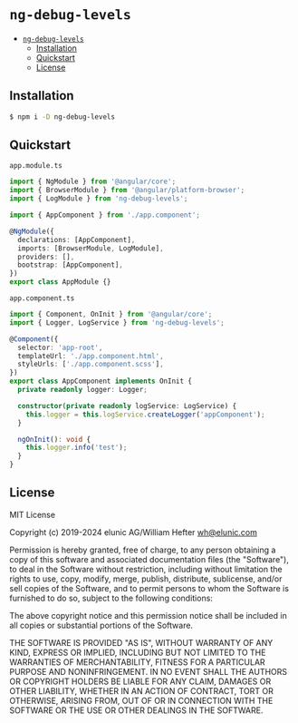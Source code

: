 # `ng-debug-levels`

- [`ng-debug-levels`](#ng-debug-levels)
  - [Installation](#installation)
  - [Quickstart](#quickstart)
  - [License](#license)

## Installation

```bash
$ npm i -D ng-debug-levels
```

## Quickstart

`app.module.ts`

```typescript
import { NgModule } from '@angular/core';
import { BrowserModule } from '@angular/platform-browser';
import { LogModule } from 'ng-debug-levels';

import { AppComponent } from './app.component';

@NgModule({
  declarations: [AppComponent],
  imports: [BrowserModule, LogModule],
  providers: [],
  bootstrap: [AppComponent],
})
export class AppModule {}
```

`app.component.ts`

```typescript
import { Component, OnInit } from '@angular/core';
import { Logger, LogService } from 'ng-debug-levels';

@Component({
  selector: 'app-root',
  templateUrl: './app.component.html',
  styleUrls: ['./app.component.scss'],
})
export class AppComponent implements OnInit {
  private readonly logger: Logger;

  constructor(private readonly logService: LogService) {
    this.logger = this.logService.createLogger('appComponent');
  }

  ngOnInit(): void {
    this.logger.info('test');
  }
}
```

## License

MIT License

Copyright (c) 2019-2024 elunic AG/William Hefter <wh@elunic.com>

Permission is hereby granted, free of charge, to any person obtaining a copy
of this software and associated documentation files (the "Software"), to deal
in the Software without restriction, including without limitation the rights
to use, copy, modify, merge, publish, distribute, sublicense, and/or sell
copies of the Software, and to permit persons to whom the Software is
furnished to do so, subject to the following conditions:

The above copyright notice and this permission notice shall be included in all
copies or substantial portions of the Software.

THE SOFTWARE IS PROVIDED "AS IS", WITHOUT WARRANTY OF ANY KIND, EXPRESS OR
IMPLIED, INCLUDING BUT NOT LIMITED TO THE WARRANTIES OF MERCHANTABILITY,
FITNESS FOR A PARTICULAR PURPOSE AND NONINFRINGEMENT. IN NO EVENT SHALL THE
AUTHORS OR COPYRIGHT HOLDERS BE LIABLE FOR ANY CLAIM, DAMAGES OR OTHER
LIABILITY, WHETHER IN AN ACTION OF CONTRACT, TORT OR OTHERWISE, ARISING FROM,
OUT OF OR IN CONNECTION WITH THE SOFTWARE OR THE USE OR OTHER DEALINGS IN THE
SOFTWARE.
